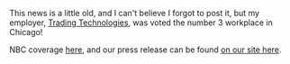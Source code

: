 This news is a little old, and I can't believe I forgot to post it, but
my employer, [Trading Technologies](http://www.tradingtechnologies.com),
was voted the number 3 workplace in Chicago!

NBC coverage
[here](http://www.nbc5.com/news/3783114/detail.html?z=dp&dpswid=2265994&dppid=65192),
and our press release can be found [on our site
here](http://www.tradingtechnologies.com/news/BestPlacestoWork.htm).
